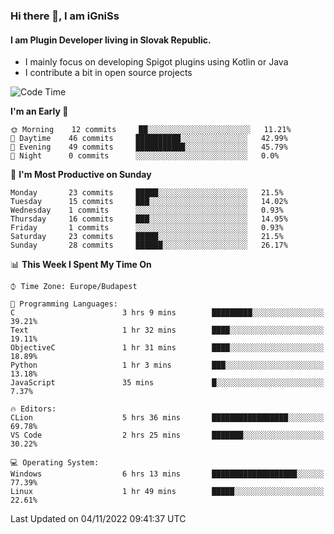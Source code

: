 ### Hi there 👋, I am iGniSs

#### I am Plugin Developer living in Slovak Republic.
- I mainly focus on developing Spigot plugins using Kotlin or Java
- I contribute a bit in open source projects

<!--START_SECTION:waka-->
![Code Time](http://img.shields.io/badge/Code%20Time-951%20hrs%2012%20mins-blue)

**I'm an Early 🐤** 

```text
🌞 Morning    12 commits     ██░░░░░░░░░░░░░░░░░░░░░░░   11.21% 
🌆 Daytime    46 commits     ██████████░░░░░░░░░░░░░░░   42.99% 
🌃 Evening    49 commits     ███████████░░░░░░░░░░░░░░   45.79% 
🌙 Night      0 commits      ░░░░░░░░░░░░░░░░░░░░░░░░░   0.0%

```
📅 **I'm Most Productive on Sunday** 

```text
Monday       23 commits     █████░░░░░░░░░░░░░░░░░░░░   21.5% 
Tuesday      15 commits     ███░░░░░░░░░░░░░░░░░░░░░░   14.02% 
Wednesday    1 commits      ░░░░░░░░░░░░░░░░░░░░░░░░░   0.93% 
Thursday     16 commits     ███░░░░░░░░░░░░░░░░░░░░░░   14.95% 
Friday       1 commits      ░░░░░░░░░░░░░░░░░░░░░░░░░   0.93% 
Saturday     23 commits     █████░░░░░░░░░░░░░░░░░░░░   21.5% 
Sunday       28 commits     ██████░░░░░░░░░░░░░░░░░░░   26.17%

```


📊 **This Week I Spent My Time On** 

```text
⌚︎ Time Zone: Europe/Budapest

💬 Programming Languages: 
C                        3 hrs 9 mins        █████████░░░░░░░░░░░░░░░░   39.21% 
Text                     1 hr 32 mins        ████░░░░░░░░░░░░░░░░░░░░░   19.11% 
ObjectiveC               1 hr 31 mins        ████░░░░░░░░░░░░░░░░░░░░░   18.89% 
Python                   1 hr 3 mins         ███░░░░░░░░░░░░░░░░░░░░░░   13.18% 
JavaScript               35 mins             █░░░░░░░░░░░░░░░░░░░░░░░░   7.37%

🔥 Editors: 
CLion                    5 hrs 36 mins       █████████████████░░░░░░░░   69.78% 
VS Code                  2 hrs 25 mins       ███████░░░░░░░░░░░░░░░░░░   30.22%

💻 Operating System: 
Windows                  6 hrs 13 mins       ███████████████████░░░░░░   77.39% 
Linux                    1 hr 49 mins        █████░░░░░░░░░░░░░░░░░░░░   22.61%

```


 Last Updated on 04/11/2022 09:41:37 UTC
<!--END_SECTION:waka-->